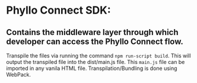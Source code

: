 # Phyllo Connect  SDK:

## Contains the middleware layer through which developer can access the Phyllo Connect flow.

Transpile the files via running the command `npm run-script build`. This will output the transpiled file into the dist/main.js file. 
This `main.js` file can be imported in any vanila HTML file. Transpilation/Bundling is done using WebPack.
